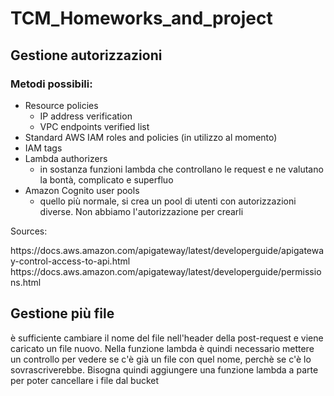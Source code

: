 # TCM_Homeworks_and_project

## Gestione autorizzazioni
### Metodi possibili:
- Resource policies
    - IP address verification
    - VPC endpoints verified list
- Standard AWS IAM roles and policies (in utilizzo al momento)
- IAM tags
- Lambda authorizers
    - in sostanza funzioni lambda che controllano le request e ne valutano la bontà, complicato e superfluo
- Amazon Cognito user pools
    - quello più normale, si crea un pool di utenti con autorizzazioni diverse. Non abbiamo l'autorizzazione per crearli

Sources:<br>
<link>https://docs.aws.amazon.com/apigateway/latest/developerguide/apigateway-control-access-to-api.html</link>
<link>https://docs.aws.amazon.com/apigateway/latest/developerguide/permissions.html</link>

## Gestione più file
è sufficiente cambiare il nome del file nell'header della post-request e viene caricato un file nuovo. Nella funzione lambda è quindi necessario mettere un controllo per vedere se c'è già un file con quel nome, perchè se c'è lo sovrascriverebbe. Bisogna quindi aggiungere una funzione lambda a parte per poter cancellare i file dal bucket